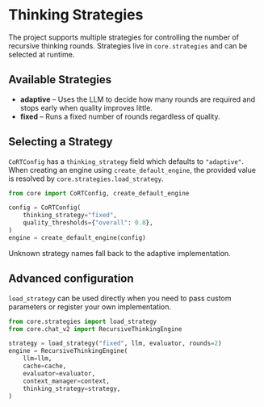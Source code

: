 # Thinking Strategies

The project supports multiple strategies for controlling the number of recursive
thinking rounds. Strategies live in `core.strategies` and can be selected at
runtime.

## Available Strategies

- **adaptive** – Uses the LLM to decide how many rounds are required and stops
  early when quality improves little.
- **fixed** – Runs a fixed number of rounds regardless of quality.

## Selecting a Strategy

`CoRTConfig` has a `thinking_strategy` field which defaults to `"adaptive"`.
When creating an engine using `create_default_engine`, the provided value is
resolved by `core.strategies.load_strategy`.

```python
from core import CoRTConfig, create_default_engine

config = CoRTConfig(
    thinking_strategy="fixed",
    quality_thresholds={"overall": 0.8},
)
engine = create_default_engine(config)
```

Unknown strategy names fall back to the adaptive implementation.

## Advanced configuration

`load_strategy` can be used directly when you need to pass custom parameters or
register your own implementation.

```python
from core.strategies import load_strategy
from core.chat_v2 import RecursiveThinkingEngine

strategy = load_strategy("fixed", llm, evaluator, rounds=2)
engine = RecursiveThinkingEngine(
    llm=llm,
    cache=cache,
    evaluator=evaluator,
    context_manager=context,
    thinking_strategy=strategy,
)
```
